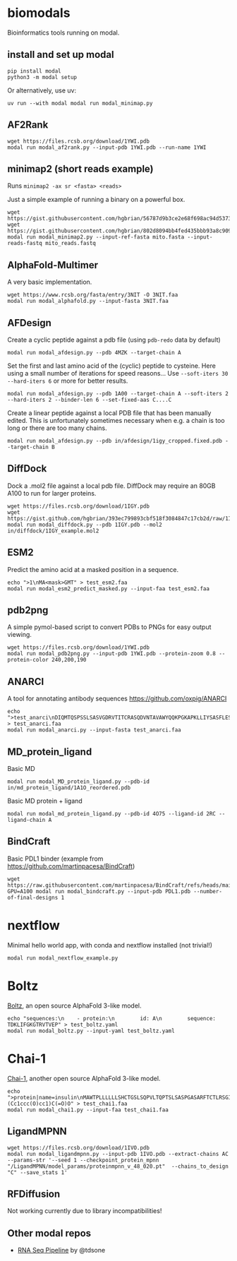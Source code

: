 # biomodals
Bioinformatics tools running on modal.

## install and set up modal
```
pip install modal
python3 -m modal setup
```

Or alternatively, use uv:
```
uv run --with modal modal run modal_minimap.py
```

## AF2Rank

```
wget https://files.rcsb.org/download/1YWI.pdb
modal run modal_af2rank.py --input-pdb 1YWI.pdb --run-name 1YWI
```

## minimap2 (short reads example)

Runs `minimap2 -ax sr <fasta> <reads>`

Just a simple example of running a binary on a powerful box.

```
wget https://gist.githubusercontent.com/hgbrian/56787d9b3ce2e68f698ac94d537340d8/raw/mito.fasta
wget https://gist.githubusercontent.com/hgbrian/802d8094bb4fed435bbb93a8c9092ee2/raw/mito_reads.fastq
modal run modal_minimap2.py --input-ref-fasta mito.fasta --input-reads-fastq mito_reads.fastq
```

## AlphaFold-Multimer
A very basic implementation.
```
wget https://www.rcsb.org/fasta/entry/3NIT -O 3NIT.faa
modal run modal_alphafold.py --input-fasta 3NIT.faa
```

## AFDesign

Create a cyclic peptide against a pdb file (using `pdb-redo` data by default)

```
modal run modal_afdesign.py --pdb 4MZK --target-chain A
```

Set the first and last amino acid of the (cyclic) peptide to cysteine.
Here using a small number of iterations for speed reasons...
Use `--soft-iters 30` `--hard-iters 6` or more for better results.

```
modal run modal_afdesign.py --pdb 1A00 --target-chain A --soft-iters 2 --hard-iters 2 --binder-len 6 --set-fixed-aas C....C
```

Create a linear peptide against a local PDB file that has been manually edited.
This is unfortunately sometimes necessary when e.g. a chain is too long or there are too many chains.

```
modal run modal_afdesign.py --pdb in/afdesign/1igy_cropped.fixed.pdb --target-chain B
```

## DiffDock

Dock a .mol2 file against a local pdb file.
DiffDock may require an 80GB A100 to run for larger proteins.

```
wget https://files.rcsb.org/download/1IGY.pdb
wget https://gist.github.com/hgbrian/393ec799893cbf518f3084847c17cb2d/raw/1IGY_example.mol2
modal run modal_diffdock.py --pdb 1IGY.pdb --mol2 in/diffdock/1IGY_example.mol2
```

## ESM2

Predict the amino acid at a masked position in a sequence.

```
echo ">1\nMA<mask>GMT" > test_esm2.faa
modal run modal_esm2_predict_masked.py --input-faa test_esm2.faa
```

## pdb2png

A simple pymol-based script to convert PDBs to PNGs for easy output viewing.

```
wget https://files.rcsb.org/download/1YWI.pdb
modal run modal_pdb2png.py --input-pdb 1YWI.pdb --protein-zoom 0.8 --protein-color 240,200,190
```

## ANARCI
A tool for annotating antibody sequences https://github.com/oxpig/ANARCI

```
echo ">test_anarci\nDIQMTQSPSSLSASVGDRVTITCRASQDVNTAVAWYQQKPGKAPKLLIYSASFLESGVPSRFSGSRSGTDFTLTISSLQPEDFATYYCQQHYTTPPTFGQGTKVEIKRT" > test_anarci.faa
modal run modal_anarci.py --input-fasta test_anarci.faa
```

## MD_protein_ligand
Basic MD
```
modal run modal_MD_protein_ligand.py --pdb-id in/md_protein_ligand/1A1O_reordered.pdb
```

Basic MD protein + ligand
```
modal run modal_md_protein_ligand.py --pdb-id 4O75 --ligand-id 2RC --ligand-chain A
```

## BindCraft

Basic PDL1 binder (example from https://github.com/martinpacesa/BindCraft)
```
wget https://raw.githubusercontent.com/martinpacesa/BindCraft/refs/heads/main/example/PDL1.pdb
GPU=A100 modal run modal_bindcraft.py --input-pdb PDL1.pdb --number-of-final-designs 1
```

# nextflow
Minimal hello world app, with conda and nextflow installed (not trivial!)
```
modal run modal_nextflow_example.py
```

# Boltz
[Boltz](https://github.com/jwohlwend/boltz), an open source AlphaFold 3-like model.
```
echo "sequences:\n    - protein:\n        id: A\n        sequence: TDKLIFGKGTRVTVEP" > test_boltz.yaml
modal run modal_boltz.py --input-yaml test_boltz.yaml
```

# Chai-1
[Chai-1](https://github.com/chaidiscovery/chai-lab), another open source AlphaFold 3-like model.
```
echo ">protein|name=insulin\nMAWTPLLLLLLSHCTGSLSQPVLTQPTSLSASPGASARFTCTLRSGINVGTYRIYWYQQKPGSLPRYLLRYKSDSDKQGSGVPSRFSGSKDASTNAGLLLISGLQSEDEADYYCAIWYSSTS\n>RNA|name=rna\nACUGACUGGAAGUCCCCCGUAGUACCCGACG\n>ligand|name=caffeine\nN[C@@H](Cc1ccc(O)cc1)C(=O)O" > test_chai1.faa
modal run modal_chai1.py --input-faa test_chai1.faa
```

## LigandMPNN

```
wget https://files.rcsb.org/download/1IVO.pdb
modal run modal_ligandmpnn.py --input-pdb 1IVO.pdb --extract-chains AC --params-str '--seed 1 --checkpoint_protein_mpnn "/LigandMPNN/model_params/proteinmpnn_v_48_020.pt"  --chains_to_design "C" --save_stats 1'
```

## RFDiffusion
Not working currently due to library incompatibilities!

## Other modal repos

- [RNA Seq Pipeline](https://github.com/tdsone/modal-rna-seq-pipeline) by @tdsone
